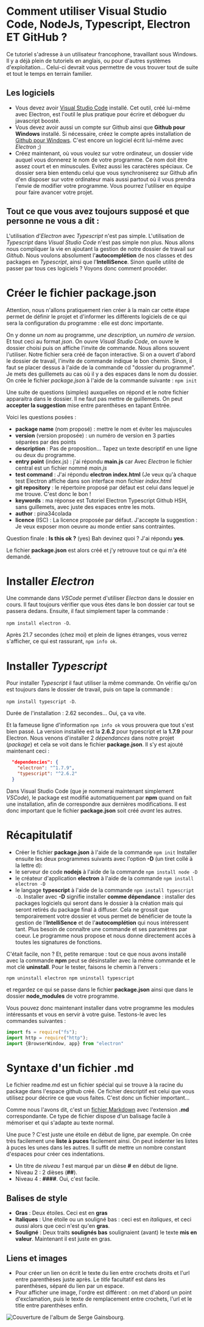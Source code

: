 # Comment utiliser Visual Studio Code, NodeJs, Typescript, Electron ET GitHub ? 

Ce tutoriel s'adresse à un utilisateur francophone, travaillant sous Windows. Il y a déjà plein de tutoriels en anglais, ou pour d'autres systèmes d'exploitation... Celui-ci devrait vous permettre de vous trouver tout de suite et tout le temps en terrain familier.

## Les logiciels

* Vous devez avoir [Visual Studio Code](https://code.visualstudio.com/) installé. Cet outil, créé lui-même avec Electron, est l'outil le plus pratique pour écrire et déboguer du javascript boosté.
* Vous devez avoir aussi un compte sur Github ainsi que **Github pour Windows** installé. Si nécessaire, créez le compte après installation de [Github pour Windows](https://desktop.github.com/). C'est encore un logiciel écrit lui-même avec _Electron_ ;) 
* Créez maintenant, où vous voulez sur votre ordinateur, un dossier vide auquel vous donnerez le nom de votre programme. Ce nom doit être assez court et en minuscules. Evitez aussi les caractères spéciaux. Ce dossier sera bien entendu celui que vous synchroniserez sur Github afin d'en disposer sur votre ordinateur mais aussi partout où il vous prendra l'envie de modifier votre programme. Vous pourrez l'utiliser en équipe pour faire avancer votre projet.

## Tout ce que vous avez toujours supposé et que personne ne vous a dit :

L'utilisation d'_Electron_ avec _Typescript_ n'est pas simple. L'utilisation de _Typescript_ dans _Visual Studio Code_ n'est pas simple non plus. Nous allons nous compliquer la vie en ajoutant la gestion de notre dossier de travail sur _Github_. Nous voulons absolument l'**autocomplétion** de nos classes et des packages en _Typescript_, ainsi que l'**IntelliSence**. Sinon quelle utilité de passer par tous ces logiciels ? Voyons donc comment procéder.

# Créer le fichier __package.json__

Attention, nous n'allons pratiquement rien créer à la main car cette étape permet de définir le projet et d'informer les différents logiciels de ce qui sera la configuration du programme : elle est donc importante. 

On y donne _un nom_ au programme, _une description_, un _numéro de version_. Et tout ceci au format _json_. 
On ouvre _Visual Studio Code_, on ouvre le dossier choisi puis on affiche l'invite de commande. Nous allons souvent l'utiliser.
Notre fichier sera créé de façon interactive. Si on a ouvert d'abord le dossier de travail, l'invite de commande indique le bon chemin. 
Sinon, il faut se placer dessus à l'aide de la commande cd "dossier du programme". Je mets des guillemets au cas où il y a des espaces dans le nom du dossier. 
On crée le fichier _package.json_ à l'aide de la commande suivante : `npm init`
 
 Une suite de questions (simples) auxquelles on répond et le notre fichier apparaitra dans le dossier. 
 Il ne faut pas mettre de guillemets. On peut **accepter la suggestion** mise entre parenthèses en tapant Entrée. 
 
 Voici les questions posées :
 - **package name** (nom proposé) : mettre le nom et éviter les majuscules
 - **version** (version proposée) : un numéro de version en 3 parties séparées par des points
 - **description** : Pas de proposition... Tapez un texte descriptif en une ligne ou deux du programme.
 - **entry point** (index.js) : j'ai répondu **main.js** car Avec _Electron_ le fichier central est un fichier nommé _main.js_
 - **test command** : J'ai répondu **electron index.html** (Je veux qu'à chaque test Electron affiche dans son interface mon fichier  _index.html_
 - **git repository** : le répertoire proposé par défaut est celui dans lequel je me trouve. C'est donc le bon !
 - **keywords** : ma réponse est Tutoriel Electron Typescript Github HSH, sans guillemets, avec juste des espaces entre les mots.
 - **author** : pina34colada
 - **licence** (ISC) : La licence proposée par défaut. J'accepte la suggestion : Je veux exposer mon oeuvre au monde entier sans contraintes.

Question finale : **Is this ok ?** (yes) Bah devinez quoi ? J'ai répondu **yes**.

Le fichier **package.json** est alors créé et j'y retrouve tout ce qui m'a été demandé.

# Installer _Electron_

Une commande dans _VSCode_ permet d'utiliser _Electron_ dans le dossier en cours. Il faut toujours vérifier que vous êtes dans le bon dossier car tout se passera dedans. Ensuite, il faut simplement taper la commande :

`npm install electron -D`.

Après 21.7 secondes (chez moi) et plein de lignes étranges, vous verrez s'afficher, ce qui est rassurant, `npm info ok`.

# Installer _Typescript_

Pour installer _Typescript_ il faut utiliser la même commande. On vérifie qu'on est toujours dans le dossier de travail, puis on tape la commande :

`npm install typescript -D`. 

Durée de l'installation : 2.62 secondes... Oui, ça va vite. 

Et la fameuse ligne d'information `npm info ok` vous prouvera que tout s'est bien passé.
La version installée est la **2.6.2** pour typescript et la **1.7.9** pour Electron.
Nous venons d'installer 2 _dépendances_ dans notre projet (_package_) et cela se voit dans le fichier **package.json**.
Il s'y est ajouté maintenant ceci : 
```json
  "dependencies": {
    "electron": "^1.7.9",
    "typescript": "^2.6.2"
  }
```  
Dans Visual Studio Code (que je nommerai maintenant simplement _VSCode_), le package est modifié automatiquement par **npm** quand on fait une installation, afin de correspondre aux dernières modifications. Il est donc important que le fichier **package.json** soit créé _avant_ les autres. 

# Récapitulatif 

* Créer le fichier **package.json** à l'aide de la commande `npm init`
Installer ensuite les deux programmes suivants avec l'option **-D** (un tiret collé à la lettre d):
* le serveur de code **nodejs** à l'aide de la commande `npm install node -D`
* le créateur d'application **electron** à l'aide de la commande `npm install electron -D`
* le langage **typescript**  à l'aide de la commande `npm install typescript -D`.
Installer avec **-D** signifie installer **comme dépendance** : installer des packages logiciels qui seront dans le dossier à la création mais qui seront retirés du package final à diffuser. Cela ne grossit que temporairement votre dossier et vous permet de bénéficier de toute la gestion de l'**IntelliSence** et de l'**autocomplétion** qui nous intéressent tant. Plus besoin de connaître une commande et ses paramètres par coeur. Le programme nous propose et nous donne directement accès à toutes les signatures de fonctions.

C'était facile, non ? Et, petite remarque : tout ce que nous avons installé avec la commande **npm** peut se désinstaller avec la même commande et le mot clé **uninstall**.
Pour le tester, faisons le chemin à l'envers :

`npm uninstall electron
npm uninstall typescript`

et regardez ce qui se passe dans le fichier **package.json** ainsi que dans le dossier **node_modules** de votre programme. 

Vous pouvez donc maintenant installer dans votre programme les modules intéressants et vous en servir à votre guise.
Testons-le avec les commandes suivantes :

```javascript 
import fs = require("fs");
import http = require("http");
import {BrowserWindow, app} from "electron"
```
# Syntaxe d'un fichier .md 

Le fichier readme.md est un fichier spécial qui se trouve à la racine du package dans l'espace github créé. Ce fichier descriptif est celui que vous utilisez pour décrire ce que vous faites. C'est donc un fichier important... 

Comme nous l'avons dit, c'est un [fichier Markdown](https://fr.wikipedia.org/wiki/Markdown) avec l'extension **.md** correspondante. Ce type de fichier dispose d'un balisage facile à mémoriser et qui s'adapte au texte normal. 
 
Une puce ? C'est juste une étoile en début de ligne, par exemple. On crée très facilement une **liste à puces** facilement ainsi. On peut indenter les listes à puces les unes dans les autres. Il suffit de mettre un nombre constant d'espaces pour créer ces indentations. 

* Un titre de *niveau 1* est marqué par un dièse **#** en début de ligne. 
* Niveau 2 : 2 dièses (**##**). 
* Niveau 4 : **####**. Oui, c'est facile.

## Balises de style 
* **Gras** : Deux étoiles. Ceci est en **gras**
* **Italiques** : Une étoile ou un souligné bas : ceci est en *italiques*, et ceci _aussi_ alors que ceci n'est qu'en **gras**.
* **Souligné** : Deux traits __soulignés bas__ soulignaient (avant) le texte __mis en valeur__. Maintenant il est juste en gras.
## Liens et images
* Pour créer un lien on écrit le texte du lien entre crochets droits et l'url entre parenthèses juste après. Le _title_ facultatif est dans les parenthèses, séparé du lien par un espace.
* Pour afficher une image, l'ordre est différent : on met d'abord un point d'exclamation, puis le texte de remplacement entre crochets, l'url et le title entre parenthèses enfin. 

![Couverture de l'album de Serge Gainsbourg](http://pina34colada.free.fr/img/gainsbourg.jpg).
